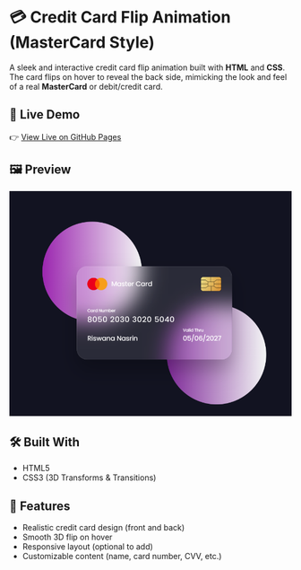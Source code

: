 # 💳 Credit Card Flip Animation (MasterCard Style)

A sleek and interactive credit card flip animation built with **HTML** and **CSS**. The card flips on hover to reveal the back side, mimicking the look and feel of a real **MasterCard** or debit/credit card.

## 🔗 Live Demo

👉 [View Live on GitHub Pages](http://127.0.0.1:5500/flipcard/flip.html)  

## 🖼️ Preview

![Card Flip Preview](flip.png)  

## 🛠️ Built With

- HTML5
- CSS3 (3D Transforms & Transitions)

## 🎯 Features

- Realistic credit card design (front and back)
- Smooth 3D flip on hover
- Responsive layout (optional to add)
- Customizable content (name, card number, CVV, etc.)
